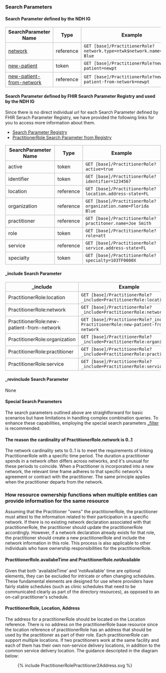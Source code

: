 ### Search Parameters
#### Search Parameter defined by the NDH IG
<style>
    th{border: solid 2px lightgrey;}
    td{border: solid 2px lightgrey;}
</style>

| **SearchParameter Name** | **Type** | **Example** |
|---------------------------|----------|-------------|
| [network](SearchParameter-practitionerrole-network.html)  | reference |`GET [base]/PractitionerRole?network.type=ntwk$network.name=Florida Blue` |
| [new-patient](SearchParameter-practitionerrole-new-patient.html) | token |`GET [base]/PractitionerRole?new-patient=newpt`  |
| [new-patient-from-network](SearchParameter-practitionerrole-new-patient-from-network.html) | reference |`GET [base]/PractitionerRole?new-patient-from-network=newpt`  |

#### Search Parameter defined by FHIR Search Parameter Registry and used by the NDH IG 
Since there is no direct individual url for each Search Parameter defined by FHIR Serach Parameter Registry, we have provided the following links for you to access more information about them.

- [Search Parameter Registry](https://hl7.org/fhir/R4/searchparameter-registry.html)  
- [PractitionerRole Search Parameter from Registry](https://hl7.org/fhir/R4/practitionerrole.html#search)

<style>
    
    th{border: solid 2px lightgrey;}
    td{border: solid 2px lightgrey;}
</style>


| **SearchParameter Name** | **Type** | **Example** |
|--------------------------|----------|-------------|
| active | token |`GET [base]/PractitionerRole?active=true`  |
| identifier | token |`GET [base]/PractitionerRole?identifier=1234567`  |
| location | reference |`GET [base]/PractitionerRole?location.address-state=FL`  |
| organization | reference |`GET [base]/PractitionerRole?organization.name=Florida Blue`  |
| practitioner | reference |`GET [base]/PractitionerRole?practitoner.name=Joe Smith`  |
| role | token |`GET [base]/PractitionerRole?role=att`  |
| service | reference |`GET [base]/PractitionerRole?service.address-state=FL`  |
| specialty | token |`GET [base]/PractitionerRole?specialty=103TF0000X`  |

#### _include Search Parameter
<style>  
    th{border: solid 2px lightgrey;}
    td{border: solid 2px lightgrey;}
</style>

| **_include** | **Example** |
|--------------|-------------|
| PractitionerRole:location |`GET [base]/PractitionerRole?_include=PractitionerRole:location` |
| PractitionerRole:network |`GET [base]/PractitionerRole?_include=PractitionerRole:network` |
| PractitionerRole:new-patient-from-network |`GET [base]/PractitionerRole?_include= PractitionerRole:new-patient-from-network` |
| PractitionerRole:organization |`GET [base]/PractitionerRole?_include=PractitionerRole:organization` |
| PractitionerRole:practitioner |`GET [base]/PractitionerRole?_include=PractitionerRole:practitioner` |
| PractitionerRole:service |`GET [base]/PractitionerRole?_include=PractitionerRole:service` |

#### _revinclude Search Parameter
None

#### Special Search Parameters
The search parameters outlined above are straightforward for basic scenarios but have limitations in handling complex combination queries. To enhance these capabilities, employing the special search parameters [_filter](https://hl7.org/fhir/R5/search_filter.html#3.2.3) is recommended.

#### The reason the cardinality of PractitionerRole.network is 0..1
The network cardinality sets to 0..1 is to meet the requirements of linking PractitionerRole with a specific time period. The duration a practitioner spends in a network often differs across networks, and it's unusual for these periods to coincide. When a Practitioner is incorporated into a new network, the relevant time frame adheres to that specific network's agreement or contract with the practitioner. The same principle applies when the practitioner departs from the network.

### How resource ownership functions when multiple entities can provide information for the same resource
Assuming that the Practitioner "owns" the practitionerRole, the practitioner must attest to the information related to their participation in a specific network. If there is no existing network declaration associated with that practitionerRole, the practitioner should update the practitionerRole accordingly. However, if a network declaration already exists for that role, the practitioner should create a new practitionerRole and include the network information in this role. This process is also applicable to other individuals who have ownership responsibilities for the practitionerRole.

#### PractitionerRole.availabeTime and PractitionerRole.notAvailable
Given that both 'availableTime' and 'notAvailable' time are optional elements, they can be excluded for intricate or often changing schedules. These fundamental elements are designed for use where providers have fairly stable schedules (such as clinic schedules that need to be communicated clearly as part of the directory resources), as opposed to an on-call practitioner's schedule.

#### PractitionerRole, Location, Address
The address for a practitionerRole should be located on the Location reference.  There is no address on the practitionerRole base resource since the location reference of practitionerRole has an address that should be used by the practitioner as part of their role. Each practitionerRole can support multiple locations. If two practitioners work at the same facility and each of them has their own non-service delivery locations, in addition to the common service delivery location. The guidance descripted in the diagram below:

<figure>
    {% include PractitionerRolePractitioner2Address.svg %}
    <figcaption> </figcaption>
</figure>